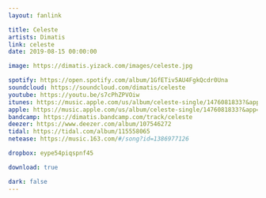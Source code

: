 ```yaml
---
layout: fanlink

title: Celeste
artists: Dimatis
link: celeste
date: 2019-08-15 00:00:00

image: https://dimatis.yizack.com/images/celeste.jpg

spotify: https://open.spotify.com/album/1GfETiv5AU4FgkQcdr0Una
soundcloud: https://soundcloud.com/dimatis/celeste
youtube: https://youtu.be/s7cPhZPVOiw
itunes: https://music.apple.com/us/album/celeste-single/1476081833?&app=itunes&ls=1
apple: https://music.apple.com/us/album/celeste-single/1476081833?&app=music&ls=1
bandcamp: https://dimatis.bandcamp.com/track/celeste
deezer: https://www.deezer.com/album/107546272
tidal: https://tidal.com/album/115558065
netease: https://music.163.com/#/song?id=1386977126

dropbox: eype54piqspnf45

download: true

dark: false
---
```

